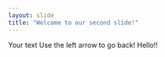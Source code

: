 ```yaml
---
layout: slide
title: "Welcome to our second slide!"
---
```

Your text
Use the left arrow to go back!
Hello!!
